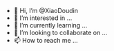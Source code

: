 - 👋 Hi, I’m @XiaoDoudin
- 👀 I’m interested in ...
- 🌱 I’m currently learning ...
- 💞️ I’m looking to collaborate on ...
- 📫 How to reach me ...

<!---
XiaoDoudin/XiaoDoudin is a ✨ special ✨ repository because its `README.md` (this file) appears on your GitHub profile.
You can click the Preview link to take a look at your changes.
--->
